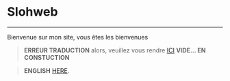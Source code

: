 # Slohweb
---
Bienvenue sur mon site, vous êtes les bienvenues
> **ERREUR TRADUCTION** alors, veuillez vous rendre    [ICI](https://crowdin.com/project/slohweb)
> **VIDE... EN CONSTUCTION**

> **ENGLISH** [HERE](translate\en\index.md). 

